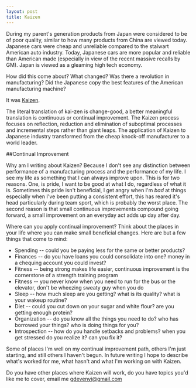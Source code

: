 ```yaml
---
layout: post
title: Kaizen
---
```


During my parent's generation products from Japan were considered to be of poor quality, similar to how many products from China are viewed today. Japanese cars were cheap and unreliable compared to the stalwart American auto industry. Today, Japanese cars are more popular and reliable than American made (especially in view of the recent massive recalls by GM). Japan is viewed as a gleaming high tech economy.

How did this come about? What changed? Was there a revolution in manufacturing? Did the Japanese copy the best features of the American manufacturing machine?

It was [Kaizen](https://en.wikipedia.org/wiki/Kaizen).

The literal translation of kai-zen is change-good, a better meaningful translation is continuous or continual improvement. The Kaizen process focuses on reflection, reduction and elimination of suboptimal processes and incremental steps rather than giant leaps. The application of Kaizen to Japanese industry transformed from the cheap knock-off manufacturer to a world leader.

##Continual Improvement

Why am I writing about Kaizen? Because I don't see any distinction between performance of a manufacturing process and the performance of my life. I see my life as something that I can always improve upon. This is for two reasons. One, is pride, I want to be good at what I do, regardless of what it is. Sometimes this pride isn't beneficial, I get angry when I'm *bad* at things especially when I've been putting a consistent effort, this has reared it's head particularly during team sport, which is probably the worst place. The second reason is that small continuous improvements compound going forward, a small improvement on an everyday act adds up day after day.

Where can you apply continual improvement? Think about the places in your life where you can make small beneficial changes. Here are but a few things that come to mind:

- Spending -- could you be paying less for the same or better products?
- Finances -- do you have loans you could consolidate into one? money in a chequing account you could invest?
- Fitness -- being strong makes life easier, continuous improvement is the cornerstone of a strength training program
- Fitness -- you never know when you need to run for the bus or the elevator, don't be wheezing sweaty guy when you do
- Sleep -- how much sleep are you getting? what is its quality? what is your wakeup routine?
- Diet -- could you cut down on your sugar and white flour? are you getting enough protein?
- Organization -- do you know all the things you need to do? who has borrowed your things? who is doing things for you?
- Introspection -- how do you handle setbacks and problems? when you get stressed do you realize it? can you fix it?

Some of places I'm well on my continual improvement path, others I'm just starting, and still others I haven't begun. In future writing I hope to describe what's worked for me, what hasn't and what I'm working on with Kaizen.

Do you have other places where Kaizen will work, do you have topics you'd like me to cover, email me [gdevenyi@gmail.com](mailto:gdevenyi@gmail.com)
